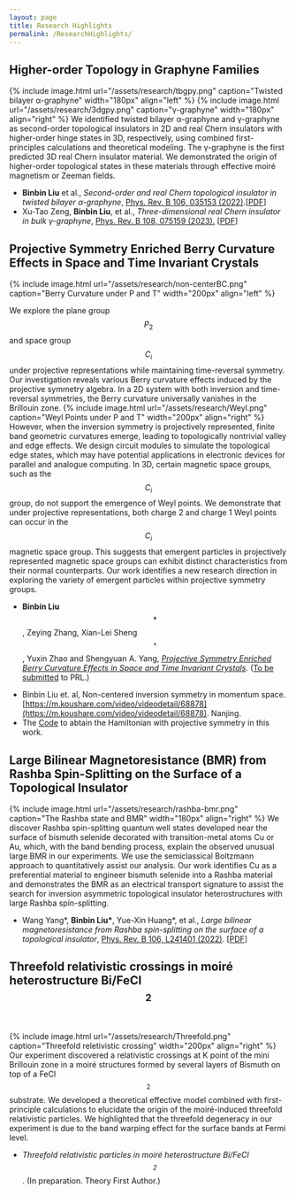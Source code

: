 ```yaml
---
layout: page
title: Research Highlights
permalink: /ResearchHighlights/
---
```


## Higher-order Topology in Graphyne Families <br />
{% include image.html url="/assets/research/tbgpy.png" caption="Twisted bilayer α-graphyne" width="180px" align="left" %}
{% include image.html url="/assets/research/3dgpy.png" caption="γ-graphyne" width="180px" align="right" %}
We identified twisted bilayer α-graphyne and γ-graphyne as second-order topological insulators in 2D and real Chern insulators with higher-order hinge states in 3D, respectively, using combined first-principles calculations and theoretical modeling. The γ-graphyne is the first predicted 3D real Chern insulator material. We demonstrated the origin of higher-order topological states in these materials through effective moiré magnetism or Zeeman fields.<br />

- **Binbin Liu** et al., _Second-order and real Chern topological insulator in twisted bilayer α-graphyne_, [Phys. Rev. B 106, 035153 (2022)](https://journals.aps.org/prb/export/10.1103/PhysRevB.106.035153).[[PDF](https://arxiv.org/pdf/2208.00115.pdf)]<br />
- Xu-Tao Zeng, **Binbin Liu**, et al., _Three-dimensional real Chern insulator in bulk γ-graphyne_, [Phys. Rev. B 108, 075159 (2023).](https://journals.aps.org/prb/abstract/10.1103/PhysRevB.108.075159) [[PDF](https://arxiv.org/pdf/2302.13090.pdf)]

<a name="noncenter"></a>
## Projective Symmetry Enriched Berry Curvature Effects in Space and Time Invariant Crystals <br />
{% include image.html url="/assets/research/non-centerBC.png" caption="Berry Curvature under P and T" width="200px" align="left" %}
<!--We discovered non-centered inversion symmetries in the momentum space from projective
symmetry algebras, identified and characterized novel twisted inverse topological edge
states with off-centered crossing points in the momentum space, distinct from edge
states protected by the normal inversion symmetry. Designed topological circuits to
simulate the nontrivial states.
The spacial inversion symmetry inverses the position and momentum of a physical system relative to the original point. Here,
-->
We explore the plane group $$P_{2}$$ and space group $$C_{i}$$ under projective representations while maintaining time-reversal symmetry. Our investigation reveals various Berry curvature effects induced by the projective symmetry algebra. In a 2D system with both inversion and time-reversal symmetries, the Berry curvature universally vanishes in the Brillouin zone. 
{% include image.html url="/assets/research/Weyl.png" caption="Weyl Points under P and T" width="200px" align="right" %} 
However, when the inversion symmetry is projectively represented, finite band geometric curvatures emerge, leading to topologically nontrivial valley and edge effects. We design circuit modules to simulate the topological edge states, which may have potential applications in  electronic devices for parallel and analogue computing. 
In 3D, certain magnetic space groups, such as the $$C_{i}$$ group, do not support the emergence of Weyl points. We demonstrate that under projective representations, both charge 2 and charge 1 Weyl points can occur in the $$C_{i}$$ magnetic space group. This suggests that emergent particles in projectively represented magnetic space groups can exhibit distinct characteristics from their normal counterparts. Our work identifies a new research direction in exploring the variety of emergent particles within projective symmetry groups.
<br />

- **Binbin Liu$$^†$$**, Zeying Zhang, Xian-Lei Sheng$$^†$$, Yuxin Zhao and Shengyuan A. Yang, [_Projective Symmetry Enriched Berry Curvature Effects in Space and Time Invariant Crystals_](/ResearchHighlights/#noncenter). ([To be submitted](/assets/publications/Projective_Symmetry.pdf) to PRL.)
<!--[[PDF](assets/papers/MomentumNonCenteredInv_main.pdf)]-->
- Binbin Liu et. al, Non-centered inversion symmetry in momentum space.  [https://m.koushare.com/video/videodetail/68878](https://m.koushare.com/video/videodetail/68878).  Nanjing.
- The [Code](https://github.com/LIU-Binbin/ProjectiveSymm-TB) to abtain the Hamiltonian with projective symmetry in this work.

## Large Bilinear Magnetoresistance (BMR) from Rashba Spin-Splitting on the Surface of a Topological Insulator <br />
{% include image.html url="/assets/research/rashba-bmr.png" caption="The Rashba state and BMR" width="180px" align="right" %}
We discover Rashba spin-splitting quantum well states developed near the surface of bismuth selenide decorated with transition-metal atoms Cu or Au, which, with the band bending process, explain the observed unusual large BMR in our experiments. We use the semiclassical Boltzmann approach to quantitatively assist our analysis. Our work identifies Cu as a preferential material to engineer bismuth selenide into a Rashba material and demonstrates the BMR as an electrical transport signature to assist the search for inversion asymmetric topological insulator heterostructures with large Rashba spin-splitting. <br />

- Wang Yang\*, **Binbin Liu\***, Yue-Xin Huang\*, et al., _Large bilinear magnetoresistance from Rashba spin-splitting on the surface of a topological insulator_, [Phys. Rev. B 106, L241401 (2022)](https://journals.aps.org/prb/abstract/10.1103/PhysRevB.106.L241401). [[PDF](https://arxiv.org/pdf/2209.07666.pdf)] <br />

## Threefold relativistic crossings in moiré heterostructure Bi/FeCl$$_{2}$$ <br />
{% include image.html url="/assets/research/Threefold.png" caption="Threefold reletivistic crossing" width="200px" align="right" %} 
Our experiment discovered a relativistic crossings at K point of the mini Brillouin zone in a moiré structures formed by several layers of Bismuth on top of a FeCl$$_{2}$$ substrate. We developed a theoretical effective model combined with first-principle calculations to elucidate the origin of the moiré-induced threefold relativistic particles. We highlighted that the threefold degeneracy in our experiment is due to the band warping effect for the surface bands at Fermi level.

- _Threefold relativistic particles in moiré heterostructure Bi/FeCl$$_{2}$$_. (In preparation. Theory First Author.)